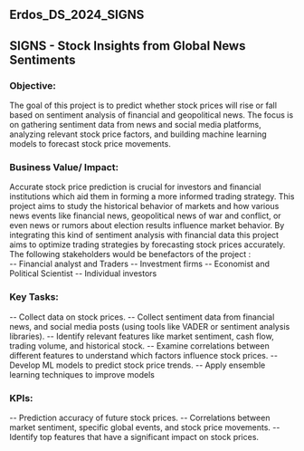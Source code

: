 ## Erdos_DS_2024_SIGNS

## SIGNS - Stock Insights from Global News Sentiments

### Objective:

The goal of this project is to predict whether stock prices will rise or fall based on sentiment analysis of financial and geopolitical news. The focus is on gathering sentiment data from news and social media platforms, analyzing relevant stock price factors, and building machine learning models to forecast stock price movements.

### Business Value/ Impact: 

Accurate stock price prediction is crucial for investors and financial institutions which aid them in forming a more informed trading strategy. This project aims to study the historical behavior of markets and how various news events like financial news, geopolitical news of war and conflict, or even news or rumors about election results influence market behavior. By integrating this kind of sentiment analysis with financial data this project aims to optimize trading strategies by forecasting stock prices accurately. The following stakeholders would be benefactors of the project :  
-- Financial analyst and Traders
-- Investment firms 
-- Economist and Political Scientist 
-- Individual investors 

### Key Tasks:

-- Collect data on stock prices.
-- Collect sentiment data from financial news, and social media posts (using tools like VADER or sentiment analysis libraries).
-- Identify relevant features like market sentiment, cash flow, trading volume, and historical stock. 
-- Examine correlations between different features to understand which factors influence stock prices.
-- Develop ML models to predict stock price trends.
-- Apply ensemble learning techniques to improve models

### KPIs:

-- Prediction accuracy of future stock prices.
-- Correlations between market sentiment, specific global events, and stock price movements.
-- Identify top features that have a significant impact on stock prices. 

